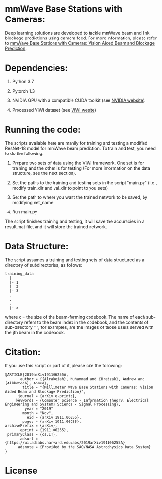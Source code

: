 # mmWave Base Stations with Cameras:
Deep learning solutions are developed to tackle mmWave beam and link blockage predictions using camera feed. For more information, please refer to [mmWave Base Stations with Cameras: Vision Aided Beam and Blockage Prediction](https://arxiv.org/abs/1911.06255).

# Dependencies:
1) Python 3.7 

2) Pytorch 1.3

3) NVIDIA GPU with a compatible CUDA toolkit (see [NVIDIA website](https://developer.nvidia.com/cuda-toolkit)).

4) Processed ViWi dataset (see [ViWi wesite](https://viwi-dataset.net/))

# Running the code:
The scripts available here are manily for training and testing a modified ResNet-18 model for mmWave beam prediction. To train and test, you need to do the following:

1) Prepare two sets of data using the ViWi framework. One set is for training and the other is for testing (For more information on the data structure, see the next section).

2) Set the paths to the training and testing sets in the script "main.py" (i.e., modify train_dir and val_dir to point to you sets).

3) Set the path to where you want the trained network to be saved, by modifying net_name.

5) Run main.py

The script finishes training and testing, it will save the accuracies in a result.mat file, and it will store the trained network.

# Data Structure:
The script assumes a training and testing sets of data structured as a directory of subdirectories, as follows:
```
training_data
  |
  |- 1
  |- 2
  |- 3
  .
  .
  .
  |- x
 ```
where x = the size of the beam-forming codebook. The name of each sub-directory refers to the beam index in the codebook, and the contents of sub-directory "j", for examples, are the images of those users served with the jth beam in the codebook.

# Citation:
If you use this script or part of it, please cite the following:
```
@ARTICLE{2019arXiv191106255A,
       author = {{Alrabeiah}, Muhammad and {Hredzak}, Andrew and {Alkhateeb}, Ahmed},
        title = "{Millimeter Wave Base Stations with Cameras: Vision Aided Beam and Blockage Prediction}",
      journal = {arXiv e-prints},
     keywords = {Computer Science - Information Theory, Electrical Engineering and Systems Science - Signal Processing},
         year = "2019",
        month = "Nov",
          eid = {arXiv:1911.06255},
        pages = {arXiv:1911.06255},
archivePrefix = {arXiv},
       eprint = {1911.06255},
 primaryClass = {cs.IT},
       adsurl = {https://ui.adsabs.harvard.edu/abs/2019arXiv191106255A},
      adsnote = {Provided by the SAO/NASA Astrophysics Data System}
}

```
# License

